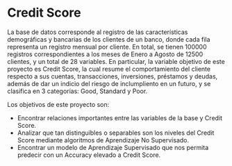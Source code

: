 # Credit Score
La base de datos corresponde al registro de las características demográficas y bancarias de los clientes de un banco, donde cada fila representa un registro mensual por cliente. 
En total, se tienen 100000 registros correspondientes a los meses de Enero a Agosto de 12500 clientes, y un total de 28 variables. En particular, la variable objetivo de este proyecto es
Credit Score, la cual resume el comportamiento del cliente respecto a sus cuentas, transacciones, inversiones, préstamos y deudas, además de dar un indicio del riesgo de inclumpliento en 
un futuro, y se clasifica en 3 categorías: Good, Standard y Poor.

Los objetivos de este proyecto son:
* Encontrar relaciones importantes entre las variables de la base y Credit Score.
* Analizar que tan distinguibles o separables son los niveles del Credit Score mediante algoritmos de Aprendizaje No Supervisado.
* Encontrar un modelo de Aprendizaje Supervisado que nos permita predecir con un Accuracy elevado a Credit Score.
